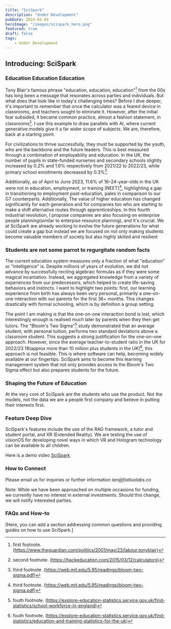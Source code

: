 ```yaml
---
title: "SciSpark"
description: "Under Development"
pubDate: 2024-01-04
heroImage: "/images/scispark_hero.png"
featured: true
draft: false
tags:
    - Under Development
---
```


## Introducing: SciSpark

### Education Education Education

Tony Blair's famous phrase "education, education, education"[^1] from the 00s has long been a message that resonates across parties and individuals. But what does that look like in today's challenging times? Before I dive deeper, it's important to remember that once the calculator was a feared device in classrooms, and teachers sought to eliminate it. However, after the initial fear subsided, it became common practice, almost a fashion statement, in classrooms[^2]. I use this example to draw parallels with AI, where current generative models give it a far wider scope of subjects. We are, therefore, back at a starting point.

For civilizations to thrive successfully, they must be supported by the youth, who are the backbone and the future leaders. This is best measured through a combination of employability and education. In the UK, the number of pupils in state-funded nurseries and secondary schools slightly increased by 0.2% and 1.6% respectively from 2021/22 to 2022/23, while primary school enrollments decreased by 0.3%[^3]. 

Additionally, as of April to June 2023, 11.6% of 16–24-year-olds in the UK were not in education, employment, or training (NEET)[^3], highlighting a gap in transitioning to employment post-education, pales in comparison to our G7 counterparts. Additionally, The value of higher education has changed significantly for each generation and for companies too who are starting to make a shift alternative routes through apprenticeships. In this fourth industrial revolution, I propose companies are also focusing on enterprise people planning(similar to enterpise resource planning), and it's crucial. We at SciSpark are already working to evolve the future generations for what could create a gap but instead we are focused on not only making students become valuable members of society but also highly skilled and resilient

### Students are not some parrot to regurgitate random facts 

The current education system measures only a fraction of what "education" or "intelligence" is. Despite millions of years of evolution, we did not advance by successfully reciting algebraic formulas as if they were some magical incantation. Instead, we aggregated knowledge from a variety of experiences from our predecessors, which helped to create life-saving behaviors and instincts. I want to highlight two points: first, our learning experience from birth has always been very personal, primarily a one-on-one interaction with our parents for the first 36+ months. This changes drastically with formal schooling, which is by definition a group setting. 

The point I am making is that the one-on-one interaction bond is lost, which interestingly enough is realised much later by parents when they then get tutors. The "Bloom's Two Sigma"[^4] study demonstrated that an average student, with personal tuition, performs two standard deviations above a classroom student. This suggests a strong justification for the one-on-one approach. However, since the average teacher-to-student ratio in the UK for 2022/23 18(approx more than 10 million plus students in the UK)[^5], this approach is not feasible. This is where software can help, becoming widely available at our fingertips. SciSpark aims to become this learning management system that not only provides access to the Bloom's Two Sigma effect but also prepares students for the future.

### Shaping the Future of Education

At the very core of SciSpark are the students who use the product. Not the models, not the data we are a people first company and believe in putting their interests first.

### Feature Deep Dive

SciSpark's features include the use of the RAG framework, a tutor and student portal, and XR (Extended Reality). We are testing the use of visionOS for developing novel ways in which VR and Hologram technology can be available to all children.

Here is a demo video [SciSpark](https://www.loom.com/share/6cc8cb382cb74b69be8c78b9c8d909f6?sid=5b0b22d0-f066-434f-8fac-25dab1b28b9c)


### How to Connect

Please email us for inquiries or further information _ian@fiatluxlabs.co_ 

Note: While we have been approached on multiple occasions for funding, we currently have no interest in external investments. Should this change, we will notify interested parties.

### FAQs and How-to

[Here, you can add a section addressing common questions and providing guides on how to use SciSpark.]

[^1]: first footnote. (https://www.theguardian.com/politics/2001/may/23/labour.tonyblair)
[^2]: second footnote. (https://hackeducation.com/2015/03/12/calculators)
[^3]: third footnote. (https://web.mit.edu/5.95/readings/bloom-two-sigma.pdf)
[^4]: fouth footnote. (https://explore-education-statistics.service.gov.uk/find-statistics/school-workforce-in-england)
[^5]: fouth footnote. (https://explore-education-statistics.service.gov.uk/find-statistics/education-and-training-statistics-for-the-uk)
